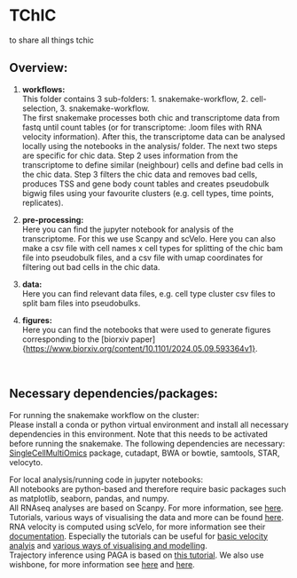 # TChIC
to share all things tchic

## Overview:
1. **workflows:** <br>
This folder contains 3 sub-folders: 1. snakemake-workflow, 2. cell-selection, 3. snakemake-workflow. <br>
The first snakemake processes both chic and transcriptome data from fastq until count tables (or for transcriptome: .loom files with RNA velocity information). After this, the transcriptome data can be analysed locally using the notebooks in the analysis/ folder. The next two steps are specific for chic data. Step 2 uses information from the transcriptome to define similar (neighbour) cells and define bad cells in the chic data. Step 3 filters the chic data and removes bad cells, produces TSS and gene body count tables and creates pseudobulk bigwig files using your favourite clusters (e.g. cell types, time points, replicates).


2. **pre-processing:** <br>
Here you can find the jupyter notebook for analysis of the transcriptome. For this we use Scanpy and scVelo. Here you can also make a csv file with cell names x cell types for splitting of the chic bam file into pseudobulk files, and a csv file with umap coordinates for filtering out bad cells in the chic data. <br>


3. **data:**<br/>
Here you can find relevant data files, e.g. cell type cluster csv files to split bam files into pseudobulks.


4. **figures:**<br/>
Here you can find the notebooks that were used to generate figures corresponding to the [biorxiv paper]{https://www.biorxiv.org/content/10.1101/2024.05.09.593364v1}.
<br>


## Necessary dependencies/packages:
For running the snakemake workflow on the cluster: <br/>
Please install a conda or python virtual environment and install all necessary dependencies in this environment. Note that this needs to be activated before running the snakemake. The following dependencies are necessary: [SingleCellMultiOmics](https://github.com/BuysDB/SingleCellMultiOmics) package, cutadapt, BWA or bowtie, samtools, STAR, velocyto.

For local analysis/running code in jupyter notebooks: <br/>
All notebooks are python-based and therefore require basic packages such as matplotlib, seaborn, pandas, and numpy. <br/>
All RNAseq analyses are based on Scanpy. For more information, see [here](https://scanpy.readthedocs.io/en/stable/). Tutorials, various ways of visualising the data and more can be found [here](https://scanpy.readthedocs.io/en/stable/tutorials.html). <br/>
RNA velocity is computed using scVelo, for more information see their [documentation](https://scvelo.readthedocs.io/). Especially the tutorials can be useful for [basic velocity analyis](https://scvelo.readthedocs.io/VelocityBasics.html) and [various ways of visualising and modelling](https://scvelo.readthedocs.io/DynamicalModeling.html).<br/>
Trajectory inference using PAGA is based on [this tutorial](https://scanpy-tutorials.readthedocs.io/en/latest/paga-paul15.html). We also use wishbone, for more information see [here](https://scanpy.readthedocs.io/en/stable/external/scanpy.external.tl.wishbone.html) and [here](https://github.com/ManuSetty/wishbone).




